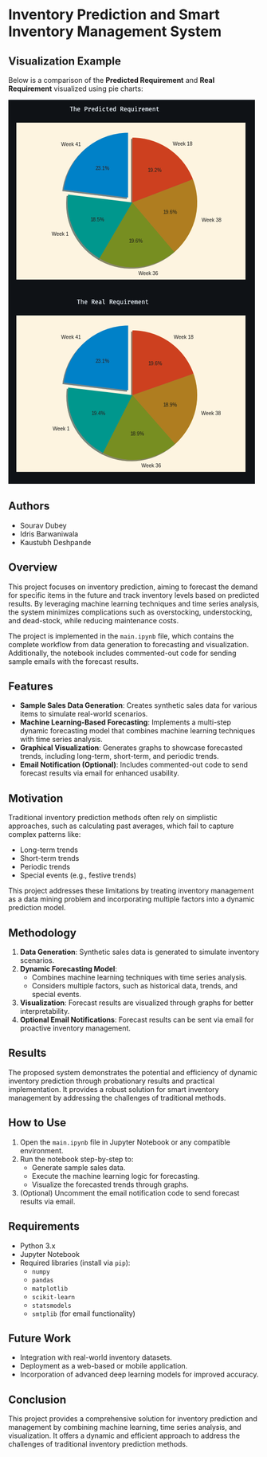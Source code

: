 # Inventory Prediction and Smart Inventory Management System

## Visualization Example

Below is a comparison of the **Predicted Requirement** and **Real Requirement** visualized using pie charts:

![Predicted vs Real Requirement](images/output.png)


## Authors
- Sourav Dubey
- Idris Barwaniwala
- Kaustubh Deshpande


## Overview
This project focuses on inventory prediction, aiming to forecast the demand for specific items in the future and track inventory levels based on predicted results. By leveraging machine learning techniques and time series analysis, the system minimizes complications such as overstocking, understocking, and dead-stock, while reducing maintenance costs.

The project is implemented in the `main.ipynb` file, which contains the complete workflow from data generation to forecasting and visualization. Additionally, the notebook includes commented-out code for sending sample emails with the forecast results.

## Features
- **Sample Sales Data Generation**: Creates synthetic sales data for various items to simulate real-world scenarios.
- **Machine Learning-Based Forecasting**: Implements a multi-step dynamic forecasting model that combines machine learning techniques with time series analysis.
- **Graphical Visualization**: Generates graphs to showcase forecasted trends, including long-term, short-term, and periodic trends.
- **Email Notification (Optional)**: Includes commented-out code to send forecast results via email for enhanced usability.

## Motivation
Traditional inventory prediction methods often rely on simplistic approaches, such as calculating past averages, which fail to capture complex patterns like:
- Long-term trends
- Short-term trends
- Periodic trends
- Special events (e.g., festive trends)

This project addresses these limitations by treating inventory management as a data mining problem and incorporating multiple factors into a dynamic prediction model.

## Methodology
1. **Data Generation**: Synthetic sales data is generated to simulate inventory scenarios.
2. **Dynamic Forecasting Model**:
   - Combines machine learning techniques with time series analysis.
   - Considers multiple factors, such as historical data, trends, and special events.
3. **Visualization**: Forecast results are visualized through graphs for better interpretability.
4. **Optional Email Notifications**: Forecast results can be sent via email for proactive inventory management.

## Results
The proposed system demonstrates the potential and efficiency of dynamic inventory prediction through probationary results and practical implementation. It provides a robust solution for smart inventory management by addressing the challenges of traditional methods.

## How to Use
1. Open the `main.ipynb` file in Jupyter Notebook or any compatible environment.
2. Run the notebook step-by-step to:
   - Generate sample sales data.
   - Execute the machine learning logic for forecasting.
   - Visualize the forecasted trends through graphs.
3. (Optional) Uncomment the email notification code to send forecast results via email.

## Requirements
- Python 3.x
- Jupyter Notebook
- Required libraries (install via `pip`):
  - `numpy`
  - `pandas`
  - `matplotlib`
  - `scikit-learn`
  - `statsmodels`
  - `smtplib` (for email functionality)

## Future Work
- Integration with real-world inventory datasets.
- Deployment as a web-based or mobile application.
- Incorporation of advanced deep learning models for improved accuracy.


## Conclusion
This project provides a comprehensive solution for inventory prediction and management by combining machine learning, time series analysis, and visualization. It offers a dynamic and efficient approach to address the challenges of traditional inventory prediction methods.